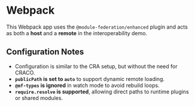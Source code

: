 # Webpack 

This Webpack app uses the `@module-federation/enhanced` plugin and acts as both a **host** and a **remote** in the interoperability demo.

## Configuration Notes

* Configuration is similar to the CRA setup, but without the need for CRACO.
* **`publicPath` is set to `auto`** to support dynamic remote loading.
* **`@mf-types` is ignored** in watch mode to avoid rebuild loops.
* **`require.resolve` is supported**, allowing direct paths to runtime plugins or shared modules.
